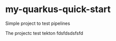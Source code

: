 # my-quarkus-quick-start

Simple project to test pipelines

The projectc test tekton
fdsfdsdsfsfd






